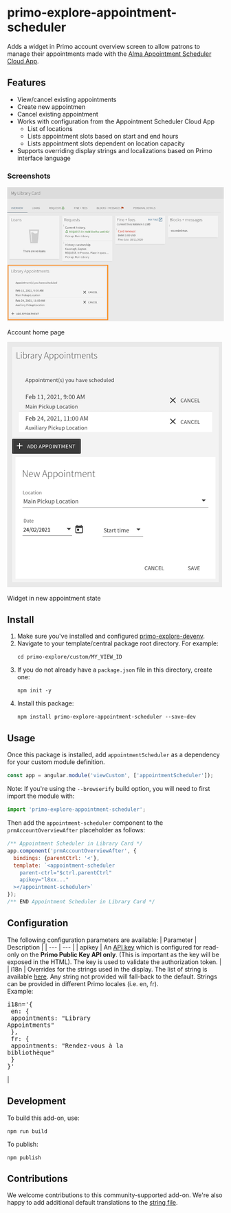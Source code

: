 # primo-explore-appointment-scheduler
Adds a widget in Primo account overview screen to allow patrons to manage their appointments made with the [Alma Appointment Scheduler Cloud App](https://developers.exlibrisgroup.com/appcenter/appointment-scheduler/).

## Features
* View/cancel existing appointments
* Create new appointmen
* Cancel existing appointment
* Works with configuration from the Appointment Scheduler Cloud App
  * List of locations
  * Lists appointment slots based on start and end hours
  * Lists appointment slots dependent on location capacity
* Supports overriding display strings and localizations based on Primo interface language

### Screenshots
![screenshot](primo-explore-appointment-scheduler-account.png)

Account home page

![screenshot](primo-explore-appointment-scheduler-widget.png)

Widget in new appointment state

## Install
1. Make sure you've installed and configured [primo-explore-devenv](https://github.com/ExLibrisGroup/primo-explore-devenv).
2. Navigate to your template/central package root directory. For example:
    ```
    cd primo-explore/custom/MY_VIEW_ID
    ```
3. If you do not already have a `package.json` file in this directory, create one:
    ```
    npm init -y
    ```
4. Install this package:
    ```
    npm install primo-explore-appointment-scheduler --save-dev
    ```

## Usage
Once this package is installed, add `appointmentScheduler` as a dependency for your custom module definition.

```js
const app = angular.module('viewCustom', ['appointmentScheduler']);
```

Note: If you're using the `--browserify` build option, you will need to first import the module with:

```javascript
import 'primo-explore-appointment-scheduler';
```

Then add the `appointment-scheduler` component to the `prmAccountOverviewAfter` placeholder as follows:

```js
/** Appointment Scheduler in Library Card */
app.component('prmAccountOverviewAfter', {
  bindings: {parentCtrl: '<'},
  template: `<appointment-scheduler 
    parent-ctrl="$ctrl.parentCtrl"
    apikey="l8xx..."
  ></appointment-scheduler>`
});
/** END Appointment Scheduler in Library Card */
```

## Configuration
The following configuration parameters are available:
| Parameter | Description |
| --- | --- |
| apikey | An [API key](https://developers.exlibrisgroup.com/primo/apis/) which is configured for read-only on the **Primo Public Key API only**. (This is important as the key will be exposed in the HTML). The key is used to validate the authorization token.   |
| i18n |  Overrides for the strings used in the display. The list of string is available [here](https://github.com/ExLibrisGroup/alma-scheduler/blob/master/primo-explore-appointment-scheduler/src/i18n.js). Any string not provided will fall-back to the default. Strings can be provided in different Primo locales (i.e. en, fr). <br>Example:<br><pre>i18n='{<br>  en: {<br>    appointments: "Library Appointments"<br>  },<br>  fr: {<br>    appointments: "Rendez-vous à la bibliothèque"<br>  }<br>}'</pre>|

## Development
To build this add-on, use:
```
npm run build
```

To publish:
```
npm publish
```

## Contributions
We welcome contributions to this community-supported add-on. We're also happy to add additional default translations to the [string file](https://github.com/ExLibrisGroup/alma-scheduler/blob/master/primo-explore-appointment-scheduler/src/i18n.js).
